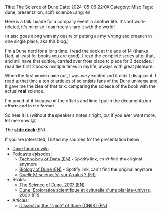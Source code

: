 Title: The Science of Dune
Date: 2024-05-06 22:00
Category: Misc
Tags: dune, presentation, scifi, science
Lang: en

Here is a talk I made for a company event in another life. It's not work-related, it's mine so I can freely share it with the world!

(It also goes along with my desire of putting all my writing and creation in one single place, aka this blog.)

I'm a Dune nerd for a long time. I read the book at the age of 14 (thanks Dad, at least for books you are good). I read the complete series after that, and still have that edition, carried over from place to place for 3 decades. I read the first 2 books multiple times in my life, always with great pleasure.

When the first movie came out, I was *very* excited and it didn't disappoint.
I read at that time a ton of articles of scientists fans of the Dune universe and it gave me the idea of that talk: comparing the science of the book with the actual **real** science.

I'm proud of it because of the efforts and time I put in the documentation efforts and in the format.

So here it is (without the speaker's notes alright, but if you ever want more, let me know 😉):

The **[slide deck]({static}/slides/science-of-dune.pdf)** (EN)

If you are interested, I listed my sources for the presentation below:

* [Dune fandom wiki](https://dune.fandom.com/wiki/Dune_Wiki)
* Podcasts episodes:
    * [Technology of Dune (EN)](https://open.spotify.com/episode/4YxjcDS89sf37iM55jkaGG?si=4f7c7891e5744e51) - Spotify link, can't find the original anymore
    * [Biology of Dune (EN)](https://open.spotify.com/episode/4KpqQmGPIUhEIt4ciWdU7O?si=b0e8c020dc6d48c3) - Spotify link, can't find the original anymore
    * [Quelle(s) science(s) sur Arrakis ? (FR)](https://www.cestplusquedelasf.com/podcasts/quelles-sciences-sur-arrakis)
* Books:
    * [The Science of Dune, 2007 (EN)](https://www.goodreads.com/book/show/744139.The_Science_of_Dune)
    * [Dune: Exploration scientifique et culturelle d'une planète-univers, 2020 (FR)](https://www.belial.fr/collectif/dune-exploration-scientifique-et-culturelle-d-une-planete-univers)
* Articles:
    * [Dissecting the “spice” of Dune (CNRS) (EN)](https://news.cnrs.fr/articles/dissecting-the-spice-of-dune)
